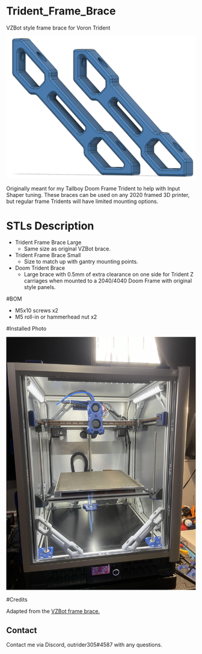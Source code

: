 # Trident_Frame_Brace
VZBot style frame brace for Voron Trident

<img src="Images/Trident_Frame_Brace.png" width="700">

Originally meant for my Tallboy Doom Frame Trident to help with Input Shaper tuning. These braces can be used on any 2020 framed 3D printer, but regular frame Tridents will have limited mounting options. 

# STLs Description

- Trident Frame Brace Large
	- Same size as original VZBot brace.
- Trident Frame Brace Small
	- Size to match up with gantry mounting points.
- Doom Trident Brace
	- Large brace with 0.5mm of extra clearance on one side for Trident Z carriages when mounted to a 2040/4040 Doom Frame with original style panels. 
	
#BOM

- M5x10 screws x2
- M5 roll-in or hammerhead nut x2

#Installed Photo

<img src="Images/Frame_Brace_Installed.jpg" width="700">

#Credits

Adapted from the <a href="https://github.com/VzBoT3D/VzBoT-Vz330/tree/master/Assemblies%20BOM%20and%20STL/Frame"> VZBot frame brace. </a> 

## Contact

Contact me via Discord, outrider305#4587 with any questions.
